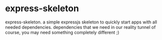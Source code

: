 express-skeleton
================

express-skeleton. a simple expressjs skeleton to quickly start apps with all needed dependencies. dependencies that we need in our reality tunnel of course, you may need something completely different ;)
